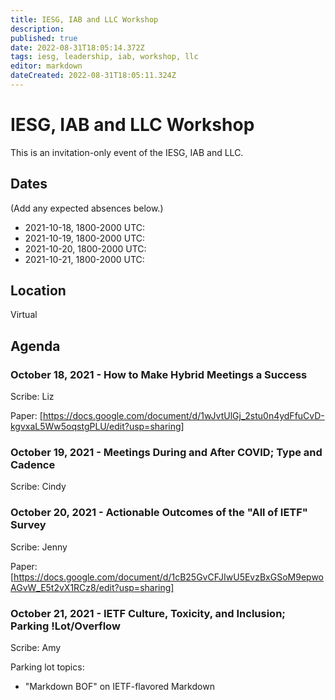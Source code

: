 ```yaml
---
title: IESG, IAB and LLC Workshop
description: 
published: true
date: 2022-08-31T18:05:14.372Z
tags: iesg, leadership, iab, workshop, llc
editor: markdown
dateCreated: 2022-08-31T18:05:11.324Z
---
```


# IESG, IAB and LLC Workshop

This is an invitation-only event of the IESG, IAB and LLC.

## Dates 

(Add any expected absences below.)

* 2021-10-18, 1800-2000 UTC: 
* 2021-10-19, 1800-2000 UTC: 
* 2021-10-20, 1800-2000 UTC: 
* 2021-10-21, 1800-2000 UTC: 


## Location 

Virtual

## Agenda 

### October 18, 2021 - How to Make Hybrid Meetings a Success 

Scribe: Liz

Paper: [https://docs.google.com/document/d/1wJvtUlGj_2stu0n4ydFfuCvD-kgvxaL5Ww5oqstgPLU/edit?usp=sharing]


### October 19, 2021 - Meetings During and After COVID; Type and Cadence 

Scribe: Cindy


### October 20, 2021 - Actionable Outcomes of the "All of IETF" Survey 

Scribe: Jenny

Paper: [https://docs.google.com/document/d/1cB25GvCFJIwU5EvzBxGSoM9epwoAGvW_E5t2vX1RCz8/edit?usp=sharing]


### October 21, 2021 - IETF Culture, Toxicity, and Inclusion; Parking !Lot/Overflow

Scribe: Amy


Parking lot topics:
* "Markdown BOF" on IETF-flavored Markdown

